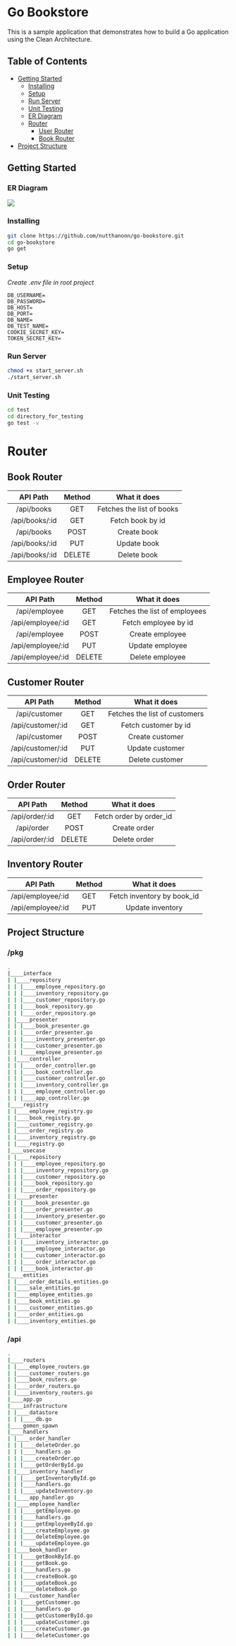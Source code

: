 # Go Bookstore

This is a sample application that demonstrates how to build a Go application using the Clean Architecture.

## Table of Contents

- [Getting Started](#getting-started)
  - [Installing](#installing)
  - [Setup](#Setup)
  - [Run Server](#run-server)
  - [Unit Testing](#unit-testing)
  - [ER Diagram](#er-diagram)
  - [Router](#installing)
    - [User Router](#user-router)
    - [Book Router](#book-router)
- [Project Structure](#project-structure)

## Getting Started

### ER Diagram

  <img src="./assets/ER.png">

### Installing

```bash
git clone https://github.com/nutthanonn/go-bookstore.git
cd go-bookstore
go get
```

### Setup

_Create .env file in root project_

```.env
DB_USERNAME=
DB_PASSWORD=
DB_HOST=
DB_PORT=
DB_NAME=
DB_TEST_NAME=
COOKIE_SECRET_KEY=
TOKEN_SECRET_KEY=
```

### Run Server

```bash
chmod +x start_server.sh
./start_server.sh
```

### Unit Testing

```bash
cd test
cd directory_for_testing
go test -v
```

# Router

## Book Router

|    API Path    | Method |       What it does        |
| :------------: | :----: | :-----------------------: |
|   /api/books   |  GET   | Fetches the list of books |
| /api/books/:id |  GET   |     Fetch book by id      |
|   /api/books   |  POST  |        Create book        |
| /api/books/:id |  PUT   |        Update book        |
| /api/books/:id | DELETE |        Delete book        |

## Employee Router

|     API Path      | Method |         What it does          |
| :---------------: | :----: | :---------------------------: |
|   /api/employee   |  GET   | Fetches the list of employees |
| /api/employee/:id |  GET   |     Fetch employee by id      |
|   /api/employee   |  POST  |        Create employee        |
| /api/employee/:id |  PUT   |        Update employee        |
| /api/employee/:id | DELETE |        Delete employee        |

## Customer Router

|     API Path      | Method |         What it does          |
| :---------------: | :----: | :---------------------------: |
|   /api/customer   |  GET   | Fetches the list of customers |
| /api/customer/:id |  GET   |     Fetch customer by id      |
|   /api/customer   |  POST  |        Create customer        |
| /api/customer/:id |  PUT   |        Update customer        |
| /api/customer/:id | DELETE |        Delete customer        |

## Order Router

|    API Path    | Method |      What it does       |
| :------------: | :----: | :---------------------: |
| /api/order/:id |  GET   | Fetch order by order_id |
|   /api/order   |  POST  |      Create order       |
| /api/order/:id | DELETE |      Delete order       |

## Inventory Router

|     API Path      | Method |        What it does        |
| :---------------: | :----: | :------------------------: |
| /api/employee/:id |  GET   | Fetch inventory by book_id |
| /api/employee/:id |  PUT   |      Update inventory      |

## Project Structure

### /pkg

```bash
.
|____interface
| |____repository
| | |____employee_repository.go
| | |____inventory_repository.go
| | |____customer_repository.go
| | |____book_repository.go
| | |____order_repository.go
| |____presenter
| | |____book_presenter.go
| | |____order_presenter.go
| | |____inventory_presenter.go
| | |____customer_presenter.go
| | |____employee_presenter.go
| |____controller
| | |____order_controller.go
| | |____book_controller.go
| | |____customer_controller.go
| | |____inventory_controller.go
| | |____employee_controller.go
| | |____app_controller.go
|____registry
| |____employee_registry.go
| |____book_registry.go
| |____customer_registry.go
| |____order_registry.go
| |____inventory_registry.go
| |____registry.go
|____usecase
| |____repository
| | |____employee_repository.go
| | |____inventory_repository.go
| | |____customer_repository.go
| | |____book_repository.go
| | |____order_repository.go
| |____presenter
| | |____book_presenter.go
| | |____order_presenter.go
| | |____inventory_presenter.go
| | |____customer_presenter.go
| | |____employee_presenter.go
| |____interactor
| | |____inventory_interactor.go
| | |____employee_interactor.go
| | |____customer_interactor.go
| | |____order_interactor.go
| | |____book_interactor.go
|____entities
| |____order_details_entities.go
| |____sale_entities.go
| |____employee_entities.go
| |____book_entities.go
| |____customer_entities.go
| |____order_entities.go
| |____inventory_entities.go
```

### /api

```bash
.
|____routers
| |____employee_routers.go
| |____customer_routers.go
| |____book_routers.go
| |____order_routers.go
| |____inventory_routers.go
|____app.go
|____infrastructure
| |____datastore
| | |____db.go
|____gomon_spawn
|____handlers
| |____order_handler
| | |____deleteOrder.go
| | |____handlers.go
| | |____createOrder.go
| | |____getOrderById.go
| |____inventory_handler
| | |____getInventoryById.go
| | |____handlers.go
| | |____updateInventory.go
| |____app_handler.go
| |____employee_handler
| | |____getEmployee.go
| | |____handlers.go
| | |____getEmployeeById.go
| | |____createEmployee.go
| | |____deleteEmployee.go
| | |____updateEmployee.go
| |____book_handler
| | |____getBookById.go
| | |____getBook.go
| | |____handlers.go
| | |____createBook.go
| | |____updateBook.go
| | |____deleteBook.go
| |____customer_handler
| | |____getCustomer.go
| | |____handlers.go
| | |____getCustomerById.go
| | |____updateCustomer.go
| | |____createCustomer.go
| | |____deleteCustomer.go
```
